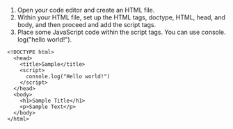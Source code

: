1. Open your code editor and create an HTML file.
2. Within your HTML file, set up the HTML tags, doctype, HTML, head, and
body, and then proceed and add the script tags.
3. Place some JavaScript code within the script tags. You can use console.
log("hello world!").

```
<!DOCTYPE html>
  <head>
    <title>Sample</title>
    <script>
      console.log("Hello world!")
    </script>
  </head>
  <body>
    <h1>Sample Title</h1>
    <p>Sample Text</p>
  </body>
</html>
```

